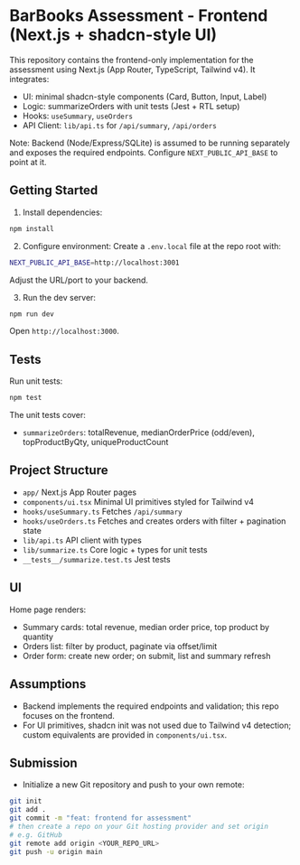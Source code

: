 # BarBooks Assessment - Frontend (Next.js + shadcn-style UI)

This repository contains the frontend-only implementation for the assessment using Next.js (App Router, TypeScript, Tailwind v4). It integrates:

- UI: minimal shadcn-style components (Card, Button, Input, Label)
- Logic: summarizeOrders with unit tests (Jest + RTL setup)
- Hooks: `useSummary`, `useOrders`
- API Client: `lib/api.ts` for `/api/summary`, `/api/orders`

Note: Backend (Node/Express/SQLite) is assumed to be running separately and exposes the required endpoints. Configure `NEXT_PUBLIC_API_BASE` to point at it.

## Getting Started

1) Install dependencies:
```bash
npm install
```

2) Configure environment:
Create a `.env.local` file at the repo root with:
```bash
NEXT_PUBLIC_API_BASE=http://localhost:3001
```
Adjust the URL/port to your backend.

3) Run the dev server:
```bash
npm run dev
```
Open `http://localhost:3000`.

## Tests

Run unit tests:
```bash
npm test
```

The unit tests cover:
- `summarizeOrders`: totalRevenue, medianOrderPrice (odd/even), topProductByQty, uniqueProductCount

## Project Structure

- `app/` Next.js App Router pages
- `components/ui.tsx` Minimal UI primitives styled for Tailwind v4
- `hooks/useSummary.ts` Fetches `/api/summary`
- `hooks/useOrders.ts` Fetches and creates orders with filter + pagination state
- `lib/api.ts` API client with types
- `lib/summarize.ts` Core logic + types for unit tests
- `__tests__/summarize.test.ts` Jest tests

## UI

Home page renders:
- Summary cards: total revenue, median order price, top product by quantity
- Orders list: filter by product, paginate via offset/limit
- Order form: create new order; on submit, list and summary refresh

## Assumptions

- Backend implements the required endpoints and validation; this repo focuses on the frontend.
- For UI primitives, shadcn init was not used due to Tailwind v4 detection; custom equivalents are provided in `components/ui.tsx`.

## Submission

- Initialize a new Git repository and push to your own remote:
```bash
git init
git add .
git commit -m "feat: frontend for assessment"
# then create a repo on your Git hosting provider and set origin
# e.g. GitHub
git remote add origin <YOUR_REPO_URL>
git push -u origin main
```
